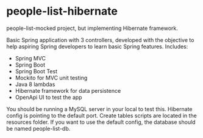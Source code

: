 # people-list-hibernate
people-list-mocked project, but implementing Hibernate framework.

Basic Spring application with 3 controllers, developed with the objective to help aspiring Spring developers to learn basic Spring features.
Includes:
- Spring MVC
- Spring Boot
- Spring Boot Test
- Mockito for MVC unit testing
- Java 8 lambdas
- Hibernate framework for data persistence
- OpenApi UI to test the app

You should be running a MySQL server in your local to test this. Hibernate config is pointing to the default port. Create tables scripts are located in the resources folder. If you want to use the default config, the database should be named people-list-db.
